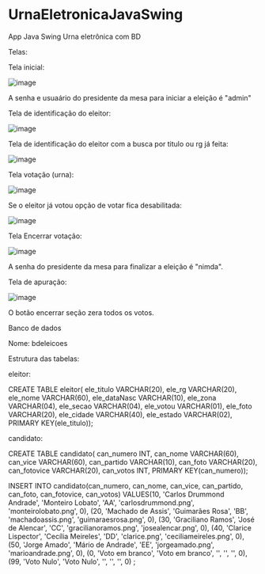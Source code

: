 # UrnaEletronicaJavaSwing
App Java Swing Urna eletrônica com BD


Telas:


Tela inicial:

![image](https://user-images.githubusercontent.com/85845319/137444492-7a4177d2-ce84-4e71-827b-767de52f6e50.png)

A senha e usuaário do presidente da mesa para iniciar a eleição é "admin"


Tela de identificação do eleitor:

![image](https://user-images.githubusercontent.com/85845319/137444729-dedcf921-f24f-4237-90e3-2607e6c319f7.png)


Tela de identificação do eleitor com a busca por titulo ou rg já feita:

![image](https://user-images.githubusercontent.com/85845319/137446822-55b4cfa5-96d4-4969-b228-dad2c1d3b0cb.png)


Tela votação (urna):

![image](https://user-images.githubusercontent.com/85845319/137446895-744c975a-cacc-4c7d-acdd-db6076614644.png)



Se o eleitor já votou opção de votar fica desabilitada:


![image](https://user-images.githubusercontent.com/85845319/137446672-b7b61cac-d076-4313-8d29-78b4971241fc.png)




Tela Encerrar votação:

![image](https://user-images.githubusercontent.com/85845319/137445504-bc8137e3-d785-4ac0-bc03-e84c0aa83f29.png)

A senha do presidente da mesa para finalizar a eleição é "nimda".


Tela de apuração:

![image](https://user-images.githubusercontent.com/85845319/137445669-7168fda7-bf5c-41bc-8bfd-f3e2204b5bd2.png)


O botão encerrar seção zera todos os votos.








Banco de dados

Nome: bdeleicoes

Estrutura das tabelas:

eleitor:

CREATE TABLE eleitor(
ele_titulo        VARCHAR(20),
ele_rg             VARCHAR(20),
ele_nome        VARCHAR(60),
ele_dataNasc   VARCHAR(10),
ele_zona          VARCHAR(04),
ele_secao         VARCHAR(04),
ele_votou         VARCHAR(01),
ele_foto           VARCHAR(20),
ele_cidade       VARCHAR(40),
ele_estado       VARCHAR(02),
PRIMARY KEY(ele_titulo));


candidato:

CREATE TABLE candidato(
can_numero   INT,
can_nome     VARCHAR(60),
can_vice     VARCHAR(60),
can_partido  VARCHAR(10),
can_foto     VARCHAR(20),
can_fotovice VARCHAR(20),
can_votos    INT,
PRIMARY KEY(can_numero));


INSERT INTO candidato(can_numero, can_nome, can_vice, can_partido, can_foto, can_fotovice, can_votos)
VALUES(10, 'Carlos Drummond Andrade', 'Monteiro Lobato', 'AA', 'carlosdrummond.png', 'monteirolobato.png', 0),
             (20, 'Machado de Assis', 'Guimarães Rosa', 'BB', 'machadoassis.png', 'guimaraesrosa.png', 0),
             (30, 'Graciliano Ramos', 'José de Alencar', 'CC', 'gracilianoramos.png', 'josealencar.png', 0),
             (40, 'Clarice Lispector', 'Cecília Meireles', 'DD', 'clarice.png', 'ceciliameireles.png', 0),
             (50, 'Jorge Amado', 'Mário de Andrade', 'EE', 'jorgeamado.png', 'marioandrade.png', 0),
             (0,  'Voto em branco', 'Voto em branco', '', '', '', 0),
             (99, 'Voto Nulo', 'Voto Nulo', '', '', '',  0) ;






